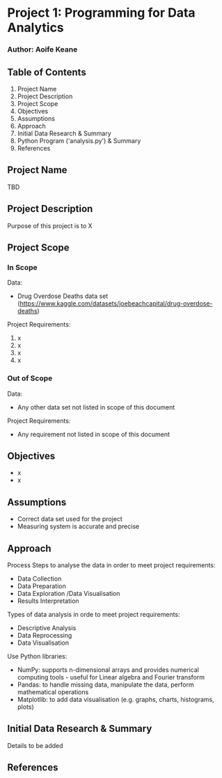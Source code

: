 # Project 1: Programming for Data Analytics
### Author: Aoife Keane

## Table of Contents
1. Project Name
2. Project Description
3. Project Scope
4. Objectives
5. Assumptions
6. Approach
7. Initial Data Research & Summary
8. Python Program ('analysis.py') & Summary
9. References

## Project Name 
TBD

## Project Description
Purpose of this project is to X 

## Project Scope
### In Scope
Data: 
* Drug Overdose Deaths data set (https://www.kaggle.com/datasets/joebeachcapital/drug-overdose-deaths)

Project Requirements: 
1. x 
2. x
3. x 
4. x

### Out of Scope
Data: 
* Any other data set not listed in scope of this document

Project Requirements: 
* Any requirement not listed in scope of this document

## Objectives
* x
* x

## Assumptions
* Correct data set used for the project
* Measuring system is accurate and precise

## Approach 
Process Steps to analyse the data in order to meet project requirements:
* Data Collection 
* Data Preparation 
* Data Exploration /Data Visualisation 
* Results Interpretation

Types of data analysis in orde to meet project requirements:
* Descriptive Analysis
* Data Reprocessing
* Data Visualisation

Use Python libraries:
* NumPy: supports n-dimensional arrays and provides numerical computing tools - useful for Linear algebra and Fourier transform
* Pandas: to handle missing data, manipulate the data, perform mathematical operations
* Matplotlib: to add data visualisation (e.g. graphs, charts, histograms, plots)

## Initial Data Research & Summary
Details to be added

## References
